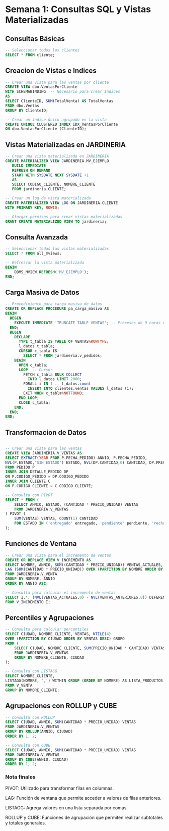 
# Semana 1: Consultas SQL y Vistas Materializadas

## Consultas Básicas

```sql
-- Seleccionar todos los clientes
SELECT * FROM cliente;
```

## Creacion de Vistas e Indices
```sql
-- Crear una vista para las ventas por cliente
CREATE VIEW dbo.VentasPorCliente
WITH SCHEMABINDING  -- Necesario para crear índices
AS
SELECT ClienteID, SUM(TotalVenta) AS TotalVentas
FROM dbo.Ventas
GROUP BY ClienteID;

-- Crear un índice único agrupado en la vista
CREATE UNIQUE CLUSTERED INDEX IDX_VentasPorCliente 
ON dbo.VentasPorCliente (ClienteID);
```
## Vistas Materializadas en JARDINERIA
```sql
-- Crear una vista materializada en JARDINERIA
CREATE MATERIALIZED VIEW JARDINERIA.MV_EJEMPLO
   BUILD IMMEDIATE
   REFRESH ON DEMAND
   START WITH SYSDATE NEXT SYSDATE +1
   AS 
   SELECT CODIGO_CLIENTE, NOMBRE_CLIENTE 
   FROM jardineria.CLIENTE;

-- Crear un log de vista materializada
CREATE MATERIALIZED VIEW LOG ON JARDINERIA.CLIENTE
WITH PRIMARY KEY, ROWID;

-- Otorgar permisos para crear vistas materializadas
GRANT CREATE MATERIALIZED VIEW TO jardineria;

```

## Consulta Avanzada
``` sql
-- Seleccionar todas las vistas materializadas
SELECT * FROM all_mviews;

-- Refrescar la vista materializada
BEGIN
    DBMS_MVIEW.REFRESH('MV_EJEMPLO');
END;

```

## Carga Masiva de Datos
``` sql
-- Procedimiento para carga masiva de datos
CREATE OR REPLACE PROCEDURE pa_carga_masiva AS
BEGIN
  BEGIN
    EXECUTE IMMEDIATE 'TRUNCATE TABLE VENTAS'; -- Procesos de 9 horas en 9 segundos
  END;
  BEGIN
    DECLARE
      TYPE t_tabla IS TABLE OF VENTAS%ROWTYPE;
      l_datos t_tabla;
      CURSOR c_tabla IS
        SELECT * FROM jardineria.v_pedidos;
    BEGIN
      OPEN c_tabla;
      LOOP  -- Cursor
        FETCH c_tabla BULK COLLECT
          INTO l_datos LIMIT 2000;
        FORALL i IN 1 .. l_datos.count
          INSERT INTO clientes.ventas VALUES l_datos (i);
        EXIT WHEN c_tabla%NOTFOUND;
      END LOOP;
      CLOSE c_tabla;
    END;
  END;
END;
```

## Transformacion de Datos

```sql

-- Crear una vista para las ventas
CREATE VIEW JARDINERIA.V_VENTAS AS 
SELECT EXTRACT(YEAR FROM P.FECHA_PEDIDO) ANNIO, P.FECHA_PEDIDO,
NVL(P.ESTADO,'SIN ESTADO') ESTADO, NVL(DP.CANTIDAD,0) CANTIDAD, DP.PRECIO_UNIDAD 
FROM PEDIDO P
INNER JOIN DETALLE_PEDIDO DP
ON P.CODIGO_PEDIDO = DP.CODIGO_PEDIDO
INNER JOIN CLIENTE C
ON P.CODIGO_CLIENTE = C.CODIGO_CLIENTE;

-- Consulta con PIVOT
SELECT * FROM (
    SELECT ANNIO, ESTADO, (CANTIDAD * PRECIO_UNIDAD) VENTAS 
    FROM JARDINERIA.V_VENTAS
) PIVOT (
    SUM(VENTAS) VENTAS, COUNT(1) CANTIDAD
    FOR ESTADO IN ('entregado' entregado, 'pendiente' pendiente, 'rechazado' rechazado)
);
```

## Funciones de Ventana

```sql
-- Crear una vista para el incremento de ventas
CREATE OR REPLACE VIEW V_INCREMENTO AS
SELECT NOMBRE, ANNIO, SUM((CANTIDAD * PRECIO_UNIDAD)) VENTAS_ACTUALES,
LAG (SUM(CANTIDAD * PRECIO_UNIDAD)) OVER (PARTITION BY NOMBRE ORDER BY ANNIO ASC) VENTAS_ANTERIORES
FROM JARDINERIA.V_VENTA
GROUP BY NOMBRE, ANNIO
ORDER BY ANNIO ASC;

-- Consulta para calcular el incremento de ventas
SELECT I.*, (NVL(VENTAS_ACTUALES,0) - NVL(VENTAS_ANTERIORES,0)) DIFERENCIA
FROM V_INCREMENTO I;

```
## Percentiles y Agrupaciones

```sql
-- Consulta para calcular percentiles
SELECT CIUDAD, NOMBRE_CLIENTE, VENTAS, NTILE(4) 
OVER (PARTITION BY CIUDAD ORDER BY VENTAS DESC) GRUPO 
FROM (
    SELECT CIUDAD, NOMBRE_CLIENTE, SUM(PRECIO_UNIDAD * CANTIDAD) VENTAS
    FROM JARDINERIA.V_VENTAS
    GROUP BY NOMBRE_CLIENTE, CIUDAD
);

-- Consulta con LISTAGG
SELECT NOMBRE_CLIENTE,
LISTAGG(NOMBRE, ',') WITHIN GROUP (ORDER BY NOMBRE) AS LISTA_PRODUCTOS
FROM V_VENTA
GROUP BY NOMBRE_CLIENTE;

```

## Agrupaciones con ROLLUP y CUBE

```sql
-- Consulta con ROLLUP
SELECT CIUDAD, ANNIO, SUM(CANTIDAD * PRECIO_UNIDAD) VENTAS
FROM JARDINERIA.V_VENTAS
GROUP BY ROLLUP(ANNIO, CIUDAD)
ORDER BY 1, 2;

-- Consulta con CUBE
SELECT CIUDAD, ANNIO, SUM(CANTIDAD * PRECIO_UNIDAD) VENTAS
FROM JARDINERIA.V_VENTAS
GROUP BY CUBE(ANNIO, CIUDAD)
ORDER BY 1, 2;
```
### Nota finales
PIVOT: Utilizado para transformar filas en columnas.

LAG: Función de ventana que permite acceder a valores de filas anteriores.

LISTAGG: Agrega valores en una lista separada por comas.

ROLLUP y CUBE: Funciones de agrupación que permiten realizar subtotales y totales generales.
